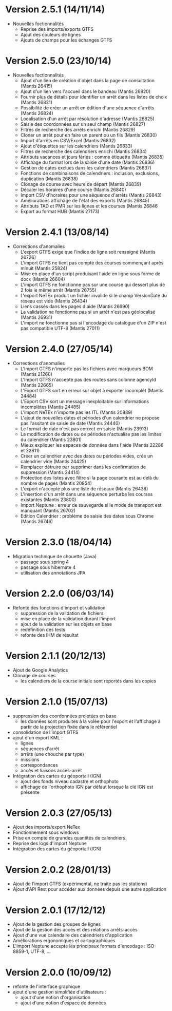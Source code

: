 # Version 2.5.1 (14/11/14)
* Nouvelles foctionnalités
  * Reprise des imports/exports GTFS
  * Ajout des couleurs de lignes
  * Ajouts de champs pour les échanges GTFS 

# Version 2.5.0 (23/10/14)
* Nouvelles foctionnalités
  * Ajout d'un lien de création d'objet dans la page de consultation (Mantis 26415)
  * Ajout d'un lien vers l'accueil dans le bandeau (Mantis 26820)
  * Fournir plus de détails pour identifier un arrêt dans les listes de choix (Mantis 26821)
  * Possibilité de créer un arrêt en édition d'une séquence d'arrêts (Mantis 26824)
  * Localisation d'un arrêt par résolution d'adresse (Mantis 26825)
  * Saisie des coordonnées sur un seul champ (Mantis 26827)
  * Filtres de recherche des arrêts enrichi (Mantis 26829) 
  * Cloner un arrêt pour en faire un parent ou un fils (Mantis 26830)
  * Import d'arrêts en CSV/Excel (Mantis 26832)
  * Ajout d'étiquettes sur les calendriers (Mantis 26833)
  * Filtres de recherche des calendriers enrichi (Mantis 26834)
  * Attributs vacances et jours fériés : comme étiquette (Mantis 26835)
  * Affichage du format lors de la saisie d'une date (Mantis 26836)
  * Gestion de dates exclues dans les calendriers (Mantis 26837)
  * Fonctions de combinaisons de calendriers : inclusion, exclusions, duplication (Mantis 26838)
  * Clonage de course avec heure de départ (Mantis 26839)
  * Décaler les horaires d'une course (Mantis 26840)
  * Import CSV d'horaires pour une séquence d'arrêts (Mantis 26843)
  * Améliorations affichage de l'état des exports (Mantis 26845)
  * Attributs TAD et PMR sur les lignes et les courses (Mantis 26846
  * Export au format HUB (Mantis 27173)

# Version 2.4.1 (13/08/14)
* Corrections d'anomalies
  * L'export GTFS exige que l'indice de ligne soit renseigné (Mantis 26726)
  * L'import GTFS ne tient pas compte des courses commençant après minuit (Mantis 25824)
  * Mise en place d'un script produisant l'aide en ligne sous forme de docx (Mantis 26604)
  * L'import GTFS ne fonctionne pas sur une course qui dessert plus de 2 fois le même arrêt (Mantis 26755)
  * L'export NeTEx produit un fichier invalide si le champ VersionDate du réseau est vide (Mantis 26434)
  * Liens cassés dans les pages d'aide (Mantis 26690)
  * La validation ne fonctionne pas si un arrêt n'est pas géolocalisé (Mantis 26931) 
  * L'import ne fonctionne pas si l'encodage du catalogue d'un ZIP n'est pas compatible UTF-8 (Mantis 27011) 

# Version 2.4.0 (27/05/14)
* Corrections d'anomalies
  * L'Import GTFS n'importe pas les fichiers avec marqueurs BOM (Mantis 21260)
  * L'Import GTFS n'accepte pas des routes sans colonne agencyId (Mantis 22665)
  * L'Export GTFS sort en erreur sur objet à exporter incomplêt (Mantis 24484)
  * L'Export CSV sort un message inexploitable sur informations incomplètes (Mantis 24485)
  * L'import NeTEx n'importe pas les ITL (Mantis 20889)
  * L'ajout de nouvelles dates et périodes d'un calendrier ne propose pas l'assitant de saisie de date (Mantis 24440)
  * Le format de date n'est pas correct en saisie (Mantis 23913)
  * La modification de dates ou de périodes n'actualise pas les limites du calendrier (Mantis 23801)
  * Mieux expliquer les espaces de données dans l'aide (Mantis 22286 et 22811)
  * Créer un calendrier avec des dates ou périodes vides, crée un calendrier vide (Mantis 24425)
  * Remplacer détruire par supprimer dans les confirmation de suppression (Mantis 24414)
  * Protection des listes avec filtre si la page courante est au delà du nombre de pages (Mantis 20954)
  * L'export n'accepte plus une liste de réseaux (Mantis 26438)
  * L'insertion d'un arrêt dans une séquence perturbe les courses existantes (Mantis 23800)
  * Import Neptune : erreur de sauvegarde si le mode de transport est manquant (Mantis 26702)
  * Edition Calendrier : problème de saisie des dates sous Chrome (Mantis 26746)

# Version 2.3.0 (18/04/14)
* Migration technique de chouette (Java)
  * passage sous spring 4
  * passage sous hibernate 4
  * utilisation des annotations JPA

# Version 2.2.0 (06/03/14)
* Refonte des fonctions d'import et validation
  * suppression de la validation de fichiers
  * mise en place de la validation durant l'import
  * ajout de la validation sur les objets en base
  * redéfinition des tests
  * refonte des IHM de résultat

# Version 2.1.1 (20/12/13)
* Ajout de Google Analytics
* Clonage de courses
  * les calendiers de la course initiale sont reportés dans les copies

# Version 2.1.0 (15/07/13)
* suppression des coordonnées projetées en base
  * les données sont produites à la volée pour l'export et l'affichage à partir de la projection fixée dans le référentiel
* consolidation de l'import GTFS
* ajout d'un export KML :
  * lignes
  * séquences d'arrêt
  * arrêts (une chouche par type)
  * missions
  * correspondances
  * accès et liaisons accès-arrêt
* Intégration des cartes du géoportail (IGN)
  * ajout des fonds niveau cadastre et orthophoto
  * affichage de l'orthophoto IGN par défaut lorsque la clé IGN est présente

# Version 2.0.3 (27/05/13)
* Ajout des imports/export NeTex
* Fonctionnement sous windows
* Prise en compte de grandes quantités de calendriers.
* Reprise des logs d'import Neptune
* Intégration des cartes du géoportail (IGN)

# Version 2.0.2 (28/01/13)
* Ajout de l'import GTFS (expérimental, ne traite pas les stations)
* Ajout d'API Rest pour accéder aux données depuis une autre application

# Version 2.0.1 (17/12/12)
* Ajout de la gestion des groupes de lignes
* Ajout de la gestion des accès et des relations arrêts-accès
* Ajout d'une vue calendaire des calendriers d'application
* Améliorations ergonomiques et cartographiques
* L'import Neptune accepte les principaux formats d'encodage : ISO-8859-1, UTF-8, ...

# Version 2.0.0 (10/09/12)
* refonte de l'interface graphique
* ajout d'une gestion simplifiée d'utilisateurs :
  * ajout d'une notion d'organisation
  * ajout d'une notion d'espace de données
